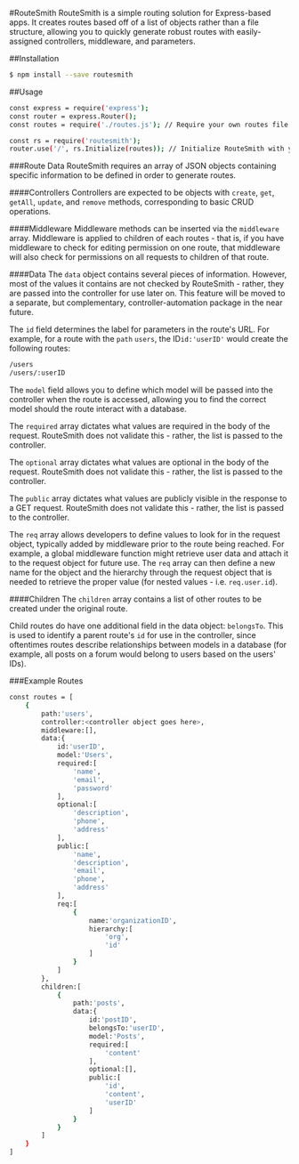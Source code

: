 #RouteSmith
RouteSmith is a simple routing solution for Express-based apps. It creates routes based off of a list of objects rather than a file structure, allowing you to quickly generate robust routes with easily-assigned controllers, middleware, and parameters.

##Installation
```bash
$ npm install --save routesmith
```

##Usage
```bash
const express = require('express');
const router = express.Router();
const routes = require('./routes.js'); // Require your own routes file here.

const rs = require('routesmith');
router.use('/', rs.Initialize(routes)); // Initialize RouteSmith with your route data.
```
###Route Data
RouteSmith requires an array of JSON objects containing specific information to be defined in order to generate routes.

####Controllers
Controllers are expected to be objects with `create`, `get`, `getAll`, `update`, and `remove` methods, corresponding to basic CRUD operations.

####Middleware
Middleware methods can be inserted via the `middleware` array. Middleware is applied to children of each routes - that is, if you have middleware to check for editing permission on one route, that middleware will also check for permissions on all requests to children of that route.

####Data
The `data` object contains several pieces of information. However, most of the values it contains are not checked by RouteSmith - rather, they are passed into the controller for use later on. This feature will be moved to a separate, but complementary, controller-automation package in the near future.

The `id` field determines the label for parameters in the route's URL. For example, for a route with the `path` `users`, the ID`id:'userID'` would create the following routes:

```bash
/users
/users/:userID
```

The `model` field allows you to define which model will be passed into the controller when the route is accessed, allowing you to find the correct model should the route interact with a database.

The `required` array dictates what values are required in the body of the request. RouteSmith does not validate this - rather, the list is passed to the controller.

The `optional` array dictates what values are optional in the body of the request. RouteSmith does not validate this - rather, the list is passed to the controller.

The `public` array dictates what values are publicly visible in the response to a GET request. RouteSmith does not validate this - rather, the list is passed to the controller.

The `req` array allows developers to define values to look for in the request object, typically added by middleware prior to the route being reached. For example, a global middleware function might retrieve user data and attach it to the request object for future use. The `req` array can then define a new name for the object and the hierarchy through the request object that is needed to retrieve the proper value (for nested values - i.e. `req.user.id`).

####Children
The `children` array contains a list of other routes to be created under the original route.

Child routes do have one additional field in the data object: `belongsTo`. This is used to identify a parent route's `id` for use in the controller, since oftentimes routes describe relationships between models in a database (for example, all posts on a forum would belong to users based on the users' IDs).

###Example Routes
```bash
const routes = [
	{
		path:'users',
		controller:<controller object goes here>,
		middleware:[],
		data:{
			id:'userID',
			model:'Users',
			required:[
				'name',
				'email',
				'password'
			],
			optional:[
				'description',
				'phone',
				'address'
			],
			public:[
				'name',
				'description',
				'email',
				'phone',
				'address'
			],
			req:[
				{
					name:'organizationID',
					hierarchy:[
						'org',
						'id'
					]
				}
			]
		},
		children:[
			{
				path:'posts',
				data:{
					id:'postID',
					belongsTo:'userID',
					model:'Posts',
					required:[
						'content'
					],
					optional:[],
					public:[
						'id',
						'content',
						'userID'
					]
				}
			}
		]
	}
]
```
